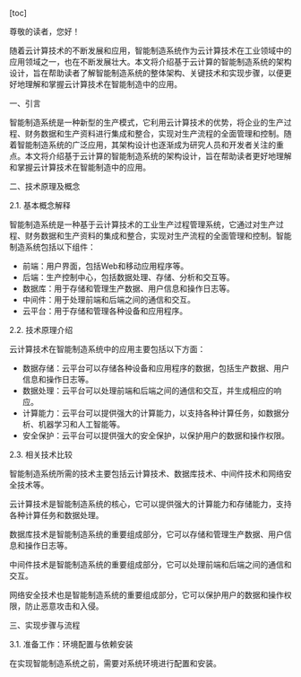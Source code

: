 
[toc]                    
                
                
尊敬的读者，您好！

随着云计算技术的不断发展和应用，智能制造系统作为云计算技术在工业领域中的应用领域之一，也在不断发展壮大。本文将介绍基于云计算的智能制造系统的架构设计，旨在帮助读者了解智能制造系统的整体架构、关键技术和实现步骤，以便更好地理解和掌握云计算技术在智能制造中的应用。

一、引言

智能制造系统是一种新型的生产模式，它利用云计算技术的优势，将企业的生产过程、财务数据和生产资料进行集成和整合，实现对生产流程的全面管理和控制。随着智能制造系统的广泛应用，其架构设计也逐渐成为研究人员和开发者关注的重点。本文将介绍基于云计算的智能制造系统的架构设计，旨在帮助读者更好地理解和掌握云计算技术在智能制造中的应用。

二、技术原理及概念

2.1. 基本概念解释

智能制造系统是一种基于云计算技术的工业生产过程管理系统，它通过对生产过程、财务数据和生产资料的集成和整合，实现对生产流程的全面管理和控制。智能制造系统包括以下组件：

- 前端：用户界面，包括Web和移动应用程序等。
- 后端：生产控制中心，包括数据处理、存储、分析和交互等。
- 数据库：用于存储和管理生产数据、用户信息和操作日志等。
- 中间件：用于处理前端和后端之间的通信和交互。
- 云平台：用于存储和管理各种设备和应用程序。

2.2. 技术原理介绍

云计算技术在智能制造系统中的应用主要包括以下方面：

- 数据存储：云平台可以存储各种设备和应用程序的数据，包括生产数据、用户信息和操作日志等。
- 数据处理：云平台可以处理前端和后端之间的通信和交互，并生成相应的响应。
- 计算能力：云平台可以提供强大的计算能力，以支持各种计算任务，如数据分析、机器学习和人工智能等。
- 安全保护：云平台可以提供强大的安全保护，以保护用户的数据和操作权限。

2.3. 相关技术比较

智能制造系统所需的技术主要包括云计算技术、数据库技术、中间件技术和网络安全技术等。

云计算技术是智能制造系统的核心，它可以提供强大的计算能力和存储能力，支持各种计算任务和数据处理。

数据库技术是智能制造系统的重要组成部分，它可以存储和管理生产数据、用户信息和操作日志等。

中间件技术是智能制造系统的重要组成部分，它可以处理前端和后端之间的通信和交互。

网络安全技术也是智能制造系统的重要组成部分，它可以保护用户的数据和操作权限，防止恶意攻击和入侵。

三、实现步骤与流程

3.1. 准备工作：环境配置与依赖安装

在实现智能制造系统之前，需要对系统环境进行配置和安装。

